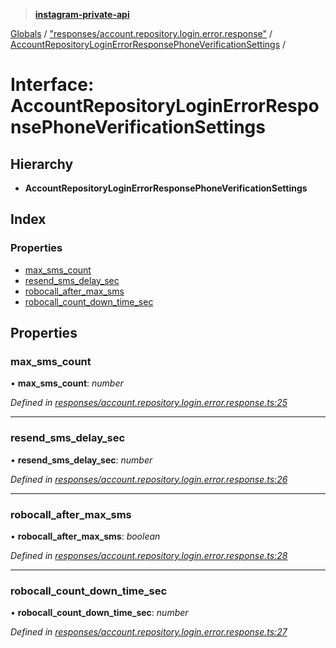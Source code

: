 > **[instagram-private-api](../README.md)**

[Globals](../README.md) / ["responses/account.repository.login.error.response"](../modules/_responses_account_repository_login_error_response_.md) / [AccountRepositoryLoginErrorResponsePhoneVerificationSettings](_responses_account_repository_login_error_response_.accountrepositoryloginerrorresponsephoneverificationsettings.md) /

# Interface: AccountRepositoryLoginErrorResponsePhoneVerificationSettings

## Hierarchy

* **AccountRepositoryLoginErrorResponsePhoneVerificationSettings**

## Index

### Properties

* [max_sms_count](_responses_account_repository_login_error_response_.accountrepositoryloginerrorresponsephoneverificationsettings.md#max_sms_count)
* [resend_sms_delay_sec](_responses_account_repository_login_error_response_.accountrepositoryloginerrorresponsephoneverificationsettings.md#resend_sms_delay_sec)
* [robocall_after_max_sms](_responses_account_repository_login_error_response_.accountrepositoryloginerrorresponsephoneverificationsettings.md#robocall_after_max_sms)
* [robocall_count_down_time_sec](_responses_account_repository_login_error_response_.accountrepositoryloginerrorresponsephoneverificationsettings.md#robocall_count_down_time_sec)

## Properties

###  max_sms_count

• **max_sms_count**: *number*

*Defined in [responses/account.repository.login.error.response.ts:25](https://github.com/dilame/instagram-private-api/blob/173bc62/src/responses/account.repository.login.error.response.ts#L25)*

___

###  resend_sms_delay_sec

• **resend_sms_delay_sec**: *number*

*Defined in [responses/account.repository.login.error.response.ts:26](https://github.com/dilame/instagram-private-api/blob/173bc62/src/responses/account.repository.login.error.response.ts#L26)*

___

###  robocall_after_max_sms

• **robocall_after_max_sms**: *boolean*

*Defined in [responses/account.repository.login.error.response.ts:28](https://github.com/dilame/instagram-private-api/blob/173bc62/src/responses/account.repository.login.error.response.ts#L28)*

___

###  robocall_count_down_time_sec

• **robocall_count_down_time_sec**: *number*

*Defined in [responses/account.repository.login.error.response.ts:27](https://github.com/dilame/instagram-private-api/blob/173bc62/src/responses/account.repository.login.error.response.ts#L27)*